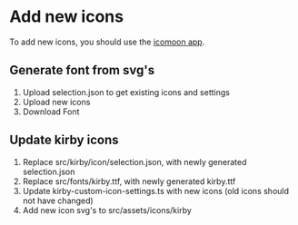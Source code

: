 # Add new icons

To add new icons, you should use the [icomoon app](https://icomoon.io).

## Generate font from svg's

1. Upload selection.json to get existing icons and settings
2. Upload new icons
3. Download Font

## Update kirby icons

1. Replace src/kirby/icon/selection.json, with newly generated selection.json
2. Replace src/fonts/kirby.ttf, with newly generated kirby.ttf
3. Update kirby-custom-icon-settings.ts with new icons (old icons should not have changed)
4. Add new icon svg's to src/assets/icons/kirby
